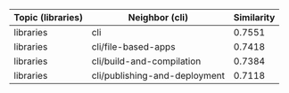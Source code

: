 | Topic (libraries) | Neighbor (cli) | Similarity |
|-------------|-------------------|------------|
| libraries | cli | 0.7551 |
| libraries | cli/file-based-apps | 0.7418 |
| libraries | cli/build-and-compilation | 0.7384 |
| libraries | cli/publishing-and-deployment | 0.7118 |
